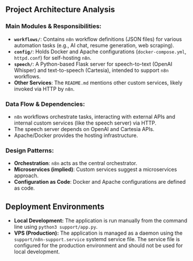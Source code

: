 ## Project Architecture Analysis

### Main Modules & Responsibilities:
*   **`workflows/`**: Contains `n8n` workflow definitions (JSON files) for various automation tasks (e.g., AI chat, resume generation, web scraping).
*   **`config/`**: Holds Docker and Apache configurations (`docker-compose.yml`, `httpd.conf`) for self-hosting `n8n`.
*   **`speech/`**: A Python-based Flask server for speech-to-text (OpenAI Whisper) and text-to-speech (Cartesia), intended to support `n8n` workflows.
*   **Other Services**: The `README.md` mentions other custom services, likely invoked via HTTP by `n8n`.

### Data Flow & Dependencies:
*   `n8n` workflows orchestrate tasks, interacting with external APIs and internal custom services (like the speech server) via HTTP.
*   The speech server depends on OpenAI and Cartesia APIs.
*   Apache/Docker provides the hosting infrastructure.

### Design Patterns:
*   **Orchestration**: `n8n` acts as the central orchestrator.
*   **Microservices (implied)**: Custom services suggest a microservices approach.
*   **Configuration as Code**: Docker and Apache configurations are defined as code.

## Deployment Environments

*   **Local Development:** The application is run manually from the command line using `python3 support/app.py`.
*   **VPS (Production):** The application is managed as a daemon using the `support/n8n-support.service` systemd service file. The service file is configured for the production environment and should not be used for local development.